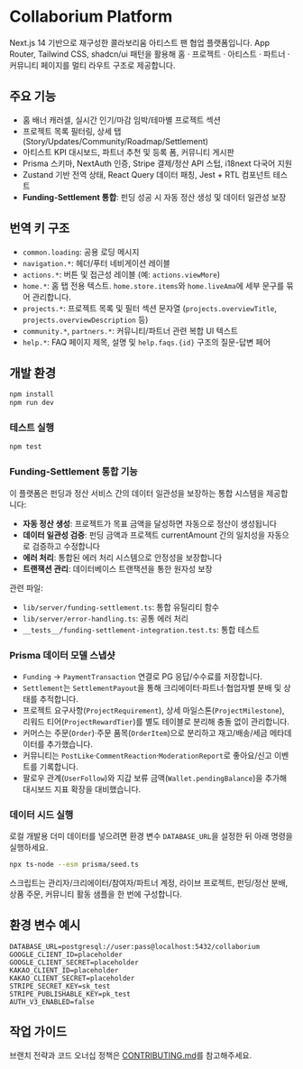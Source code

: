 # Collaborium Platform

Next.js 14 기반으로 재구성한 콜라보리움 아티스트 팬 협업 플랫폼입니다. App Router, Tailwind CSS, shadcn/ui 패턴을 활용해 홈 · 프로젝트 · 아티스트 · 파트너 · 커뮤니티 페이지를 멀티 라우트 구조로 제공합니다.

## 주요 기능
- 홈 배너 캐러셀, 실시간 인기/마감 임박/테마별 프로젝트 섹션
- 프로젝트 목록 필터링, 상세 탭(Story/Updates/Community/Roadmap/Settlement)
- 아티스트 KPI 대시보드, 파트너 추천 및 등록 폼, 커뮤니티 게시판
- Prisma 스키마, NextAuth 인증, Stripe 결제/정산 API 스텁, i18next 다국어 지원
- Zustand 기반 전역 상태, React Query 데이터 패칭, Jest + RTL 컴포넌트 테스트
- **Funding-Settlement 통합**: 펀딩 성공 시 자동 정산 생성 및 데이터 일관성 보장

## 번역 키 구조
- `common.loading`: 공용 로딩 메시지
- `navigation.*`: 헤더/푸터 네비게이션 레이블
- `actions.*`: 버튼 및 접근성 레이블 (예: `actions.viewMore`)
- `home.*`: 홈 탭 전용 텍스트. `home.store.items`와 `home.liveAma`에 세부 문구를 묶어 관리합니다.
- `projects.*`: 프로젝트 목록 및 필터 섹션 문자열 (`projects.overviewTitle`, `projects.overviewDescription` 등)
- `community.*`, `partners.*`: 커뮤니티/파트너 관련 복합 UI 텍스트
- `help.*`: FAQ 페이지 제목, 설명 및 `help.faqs.{id}` 구조의 질문-답변 페어

## 개발 환경
```bash
npm install
npm run dev
```

### 테스트 실행
```bash
npm test
```

### Funding-Settlement 통합 기능
이 플랫폼은 펀딩과 정산 서비스 간의 데이터 일관성을 보장하는 통합 시스템을 제공합니다:

- **자동 정산 생성**: 프로젝트가 목표 금액을 달성하면 자동으로 정산이 생성됩니다
- **데이터 일관성 검증**: 펀딩 금액과 프로젝트 currentAmount 간의 일치성을 자동으로 검증하고 수정합니다
- **에러 처리**: 통합된 에러 처리 시스템으로 안정성을 보장합니다
- **트랜잭션 관리**: 데이터베이스 트랜잭션을 통한 원자성 보장

관련 파일:
- `lib/server/funding-settlement.ts`: 통합 유틸리티 함수
- `lib/server/error-handling.ts`: 공통 에러 처리
- `__tests__/funding-settlement-integration.test.ts`: 통합 테스트

### Prisma 데이터 모델 스냅샷
- `Funding` → `PaymentTransaction` 연결로 PG 응답/수수료를 저장합니다.
- `Settlement`는 `SettlementPayout`을 통해 크리에이터·파트너·협업자별 분배 및 상태를 추적합니다.
- 프로젝트 요구사항(`ProjectRequirement`), 상세 마일스톤(`ProjectMilestone`), 리워드 티어(`ProjectRewardTier`)를 별도 테이블로 분리해 충돌 없이 관리합니다.
- 커머스는 주문(`Order`)·주문 품목(`OrderItem`)으로 분리하고 재고/배송/세금 메타데이터를 추가했습니다.
- 커뮤니티는 `PostLike`·`CommentReaction`·`ModerationReport`로 좋아요/신고 이벤트를 기록합니다.
- 팔로우 관계(`UserFollow`)와 지갑 보류 금액(`Wallet.pendingBalance`)을 추가해 대시보드 지표 확장을 대비했습니다.

### 데이터 시드 실행
로컬 개발용 더미 데이터를 넣으려면 환경 변수 `DATABASE_URL`을 설정한 뒤 아래 명령을 실행하세요.

```bash
npx ts-node --esm prisma/seed.ts
```

스크립트는 관리자/크리에이터/참여자/파트너 계정, 라이브 프로젝트, 펀딩/정산 분배, 상품 주문, 커뮤니티 활동 샘플을 한 번에 구성합니다.

## 환경 변수 예시
```
DATABASE_URL=postgresql://user:pass@localhost:5432/collaborium
GOOGLE_CLIENT_ID=placeholder
GOOGLE_CLIENT_SECRET=placeholder
KAKAO_CLIENT_ID=placeholder
KAKAO_CLIENT_SECRET=placeholder
STRIPE_SECRET_KEY=sk_test
STRIPE_PUBLISHABLE_KEY=pk_test
AUTH_V3_ENABLED=false
```

## 작업 가이드

브랜치 전략과 코드 오너십 정책은 [CONTRIBUTING.md](./CONTRIBUTING.md)를 참고해주세요.
